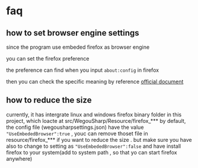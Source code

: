 # faq

## how to set browser engine settings

since the program use embeded firefox as browser engine 

you can set the firefox preference

the preference can find when you input `about:config` in firefox

then you can check the specific meaning by reference [official document](http://kb.mozillazine.org/Category:Preferences)

## how to reduce the size

currently, it has intergrate linux and windows firefox binary folder in this project, which loacte at src/WegouSharp/Resource/firefox_***
by default, the config file (wegousharpsettings.json) have the value `"UseEmbededBrowser":true` ,
youc can remove thoset file in resource/firefox_*** if you want to reduce the size . but make sure you have also to change to setting as `"UseEmbededBrowser":false` and have install firefox to your system(add to system path , so that yo can start firefox anywhere)
